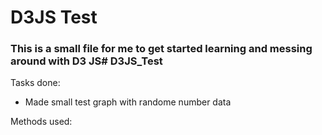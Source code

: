 # D3JS Test
### This is a small file for me to get started learning and messing around with D3 JS# D3JS_Test

Tasks done:
- Made small test graph with randome number data

Methods used:
